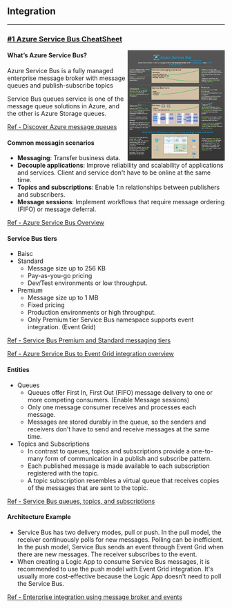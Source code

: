 ## Integration
---
###  [#1 Azure Service Bus CheatSheet](./1.AzureSeviceBusCheatSheet.png)

<a href="https://github.com/chenjd/Microsoft-Azure-Cloud-CheatSheets/blob/main/Integration/1.AzureSeviceBusCheatSheet.png"><img src="https://github.com/chenjd/Microsoft-Azure-Cloud-CheatSheets/blob/main/Integration/1.AzureSeviceBusCheatSheet.png"  height="256px" align="right"></a>


#### What’s Azure Service Bus?
Azure Service Bus is a fully managed enterprise message broker with message queues and publish-subscribe topics

Service Bus queues service is one of the message queue solutions in Azure, and the other is Azure Storage queues.

[Ref - Discover Azure message queues](https://docs.microsoft.com/en-nz/learn/modules/discover-azure-message-queue/1-introduction?WT.mc_id=DT-MVP-5001664)

#### Common messagin scenarios
- **Messaging**: Transfer business data.
- **Decouple applications**: Improve reliability and scalability of applications and services. Client and service don't have to be online at the same time.
- **Topics and subscriptions**: Enable 1:n relationships between publishers and subscribers.
- **Message sessions**: Implement workflows that require message ordering (FIFO) or message deferral.
  
[Ref - Azure Service Bus Overview](https://docs.microsoft.com/azure/service-bus-messaging/service-bus-messaging-overview?WT.mc_id=DT-MVP-5001664#overview)

#### Service Bus tiers
- Baisc
- Standard 
  - Message size up to 256 KB
  - Pay-as-you-go pricing
  - Dev/Test environments or low throughput.
- Premium
  - Message size up to 1 MB
  - Fixed pricing
  - Production environments or high throughput.
  - Only Premium tier Service Bus namespace supports event integration. (Event Grid)

[Ref - Service Bus Premium and Standard messaging tiers](https://docs.microsoft.com/en-us/azure/service-bus-messaging/service-bus-premium-messaging?WT.mc_id=DT-MVP-5001664)

[Ref - Azure Service Bus to Event Grid integration overview](https://docs.microsoft.com/azure/service-bus-messaging/service-bus-to-event-grid-integration-concept?tabs=event-grid-event-schema&WT.mc_id=DT-MVP-5001664)


#### Entities
- Queues
  - Queues offer First In, First Out (FIFO) message delivery to one or more competing consumers. (Enable Message sessions)
  - Only one message consumer receives and processes each message.
  - Messages are stored durably in the queue, so the senders and receivers don't have to send and receive messages at the same time.
- Topics and Subscriptions
  - In contrast to queues, topics and subscriptions provide a one-to-many form of communication in a publish and subscribe pattern.
  - Each published message is made available to each subscription registered with the topic.
  - A topic subscription resembles a virtual queue that receives copies of the messages that are sent to the topic.
  
[Ref - Service Bus queues, topics, and subscriptions](https://docs.microsoft.com/en-us/azure/service-bus-messaging/service-bus-queues-topics-subscriptions?WT.mc_id=DT-MVP-5001664)

#### Architecture Example
- Service Bus has two delivery modes, pull or push. 
In the pull model, the receiver continuously polls for new messages. Polling can be inefficient.
In the push model, Service Bus sends an event through Event Grid when there are new messages. The receiver subscribes to the event. 
- When creating a Logic App to consume Service Bus messages, it is recommended to use the push model with Event Grid integration. It's usually more cost-effective because the Logic App doesn't need to poll the Service Bus.

[Ref - Enterprise integration using message broker and events](https://docs.microsoft.com/azure/architecture/reference-architectures/enterprise-integration/queues-events?WT.mc_id=DT-MVP-5001664)
